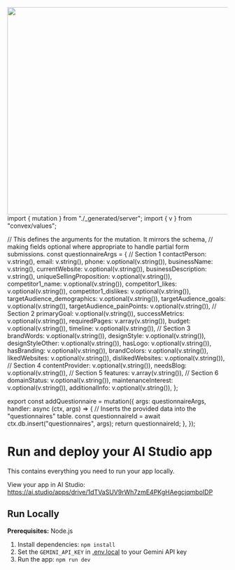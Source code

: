 <div align="center">
<img width="1200" height="475" alt="GHBanner" src="https://github.com/user-attachments/assets/0aa67016-6eaf-458a-adb2-6e31a0763ed6" />
</div>
import { mutation } from "./_generated/server";
import { v } from "convex/values";

// This defines the arguments for the mutation. It mirrors the schema,
// making fields optional where appropriate to handle partial form submissions.
const questionnaireArgs = {
    // Section 1
    contactPerson: v.string(),
    email: v.string(),
    phone: v.optional(v.string()),
    businessName: v.string(),
    currentWebsite: v.optional(v.string()),
    businessDescription: v.string(),
    uniqueSellingProposition: v.optional(v.string()),
    competitor1_name: v.optional(v.string()),
    competitor1_likes: v.optional(v.string()),
    competitor1_dislikes: v.optional(v.string()),
    targetAudience_demographics: v.optional(v.string()),
    targetAudience_goals: v.optional(v.string()),
    targetAudience_painPoints: v.optional(v.string()),
    // Section 2
    primaryGoal: v.optional(v.string()),
    successMetrics: v.optional(v.string()),
    requiredPages: v.array(v.string()),
    budget: v.optional(v.string()),
    timeline: v.optional(v.string()),
    // Section 3
    brandWords: v.optional(v.string()),
    designStyle: v.optional(v.string()),
    designStyleOther: v.optional(v.string()),
    hasLogo: v.optional(v.string()),
    hasBranding: v.optional(v.string()),
    brandColors: v.optional(v.string()),
    likedWebsites: v.optional(v.string()),
    dislikedWebsites: v.optional(v.string()),
    // Section 4
    contentProvider: v.optional(v.string()),
    needsBlog: v.optional(v.string()),
    // Section 5
    features: v.array(v.string()),
    // Section 6
    domainStatus: v.optional(v.string()),
    maintenanceInterest: v.optional(v.string()),
    additionalInfo: v.optional(v.string()),
};

export const addQuestionnaire = mutation({
  args: questionnaireArgs,
  handler: async (ctx, args) => {
    // Inserts the provided data into the "questionnaires" table.
    const questionnaireId = await ctx.db.insert("questionnaires", args);
    return questionnaireId;
  },
});

# Run and deploy your AI Studio app

This contains everything you need to run your app locally.

View your app in AI Studio: https://ai.studio/apps/drive/1dTVaSUV9rWh7zmE4PKgHAegcjqmboIDP

## Run Locally

**Prerequisites:**  Node.js


1. Install dependencies:
   `npm install`
2. Set the `GEMINI_API_KEY` in [.env.local](.env.local) to your Gemini API key
3. Run the app:
   `npm run dev`
